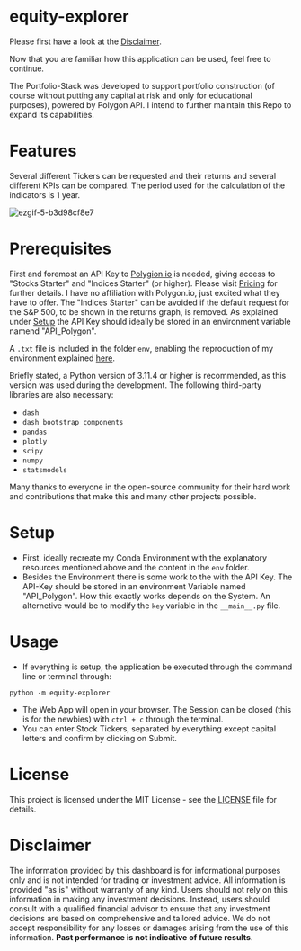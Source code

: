 # equity-explorer

Please first have a look at the [Disclaimer](#Disclaimer).

Now that you are familiar how this application can be used, feel free to continue.  

The Portfolio-Stack was developed to support portfolio construction (of course without putting any capital at risk and only for educational purposes), powered by Polygon API. I intend to further maintain this Repo to expand its capabilities. 

# Features

Several different Tickers can be requested and their returns and several different KPIs can be compared. The period used for the calculation of the indicators is 1 year.

![ezgif-5-b3d98cf8e7](https://github.com/joshuapjs/equity-explorer/assets/82243579/7f788553-c987-4eee-8103-674acc87db32)

# Prerequisites

First and foremost an API Key to [Polygion.io](https://polygon.io) is needed, giving access to "Stocks Starter" and "Indices Starter" (or higher). Please visit [Pricing](https://polygon.io/pricing) for further details. I have no affiliation with Polygon.io, just excited what they have to offer. The "Indices Starter" can be avoided if the default request for the S&P 500, to be shown in the returns graph, is removed. As explained under [Setup](#Setup) the API Key should ideally be stored in an environment variable namend "API\_Polygon". 

A `.txt` file is included in the folder `env`, enabling the reproduction of my environment explained [here](https://conda.io/projects/conda/en/latest/user-guide/tasks/manage-environments.html#building-identical-conda-environments).

Briefly stated, a Python version of 3.11.4 or higher is recommended, as this version was used during the development. The following third-party libraries are also necessary:

- `dash`
- `dash_bootstrap_components`
- `pandas`
- `plotly`
- `scipy`
- `numpy`
- `statsmodels`

Many thanks to everyone in the open-source community for their hard work and contributions that make this and many other projects possible.

# Setup

- First, ideally recreate my Conda Environment with the explanatory resources mentioned above and the content in the `env` folder. 
- Besides the Environment there is some work to the with the API Key. The API-Key should be stored in an environment Variable named "API\_Polygon". How this exactly works depends on the System. An alternetive would be to modify the `key` variable in the `__main__.py` file.

# Usage

- If everything is setup, the application be executed through the command line or terminal through:
```shell
python -m equity-explorer
```
- The Web App will open in your browser. The Session can be closed (this is for the newbies) with `ctrl + c` through the terminal.
- You can enter Stock Tickers, separated by everything except capital letters and confirm by clicking on Submit.

# License

This project is licensed under the MIT License - see the [LICENSE](LICENSE) file for details.

# Disclaimer

The information provided by this dashboard is for informational purposes only and is not intended for trading or investment advice. All information is provided "as is" without warranty of any kind. Users should not rely on this information in making any investment decisions. Instead, users should consult with a qualified financial advisor to ensure that any investment decisions are based on comprehensive and tailored advice. We do not accept responsibility for any losses or damages arising from the use of this information. **Past performance is not indicative of future results**.
